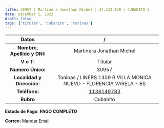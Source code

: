 ```yaml
---
title: 30957 | Martinera Jonathan Michel | 34.323.159 | CUBANITO-1
date: December 5, 2022
draft: false
tags: ['titular', 'cubanito', 'toninas']
---
```


|          **Datos**          |                                  /                                 |
|:---------------------------:|:------------------------------------------------------------------:|
| **Nombre, Apellido y DNI:** |                      Martinera Jonathan Michel                     |
|          **V o T:**         |                               Titular                              |
|      **Numero Único:**      |                                30957                               |
|  **Localidad y Dirección:** | Toninas / LINERS 1309 B VILLA MONICA NUEVO - FLORENCIA VARELA - BS |
|        **Teléfono:**        |               [1139149783](https://wa.me/1139149783)               |
|          **Rubro**          |                              Cubanito                              |

**Estado de Pago:** **PAGO COMPLETO**

**Correo:** [Mandar Email](mailto:jonathanmartinera@gmail.com)
